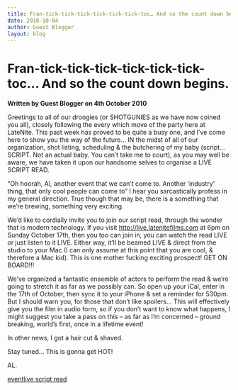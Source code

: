 ```yaml
---
title: Fran-tick-tick-tick-tick-tick-tick-toc… And so the count down begins.
date: 2010-10-04
author: Guest Blogger
layout: blog
---
```

# Fran-tick-tick-tick-tick-tick-tick-toc… And so the count down begins.

**Written by Guest Blogger on 4th October 2010**

Greetings to all of our droogies (or SHOTGUNIES as we have now coined you all), closely following the every which move of the party here at LateNite. This past week has proved to be quite a busy one, and I’ve come here to show you the way of the future… IN the midst of all of our organization, shot listing, scheduling & the butchering of my baby (script… SCRIPT. Not an actual baby. You can’t take me to court), as you may well be aware, we have taken it upon our handsome selves to organise a LIVE SCRIPT READ.

“Oh hoorah, Al, another event that we can’t come to. Another ‘industry’ thing, that only cool people can come to” I hear you sarcastically profess in my general direction. True though that may be, there is a something that we’re brewing, something very exciting.

We’d like to cordially invite you to join our script read, through the wonder that is modern technology. If you visit <http://live.latenitefilms.com> at 6pm on Sunday October 17th, then you too can join in, you can watch the read LIVE or just listen to it LIVE. Either way, it’ll be beamed LIVE & direct from the studio to your Mac (I can only assume at this point that you are cool, & therefore a Mac kid). This is one mother fucking exciting prospect! GET ON BOARD!!!

We’ve organized a fantastic ensemble of actors to perform the read & we’re going to stretch it as far as we possibly can. So open up your iCal, enter in the 17th of October, then sync it to your iPhone & set a reminder for 530pm. But I should warn you, for those that don’t like spoilers… This will effectively give you the film in audio form, so if you don’t want to know what happens, I might suggest you take a pass on this – as far as I’m concerned – ground breaking, world’s first, once in a lifetime event!

In other news, I got a hair cut & shaved.

Stay tuned… This is gonna get HOT!

AL.

[event](./../tag/event/)[live script read](./../tag/live-script-read/)